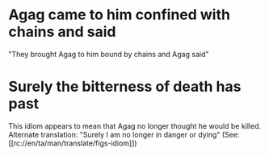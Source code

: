 # Agag came to him confined with chains and said

"They brought Agag to him bound by chains and Agag said"

# Surely the bitterness of death has past

This idiom appears to mean that Agag no longer thought he would be killed. Alternate translation: "Surely I am no longer in danger or dying" (See: [[rc://en/ta/man/translate/figs-idiom]])

